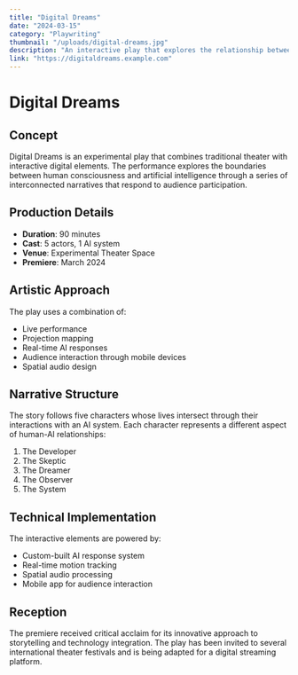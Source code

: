 ```yaml
---
title: "Digital Dreams"
date: "2024-03-15"
category: "Playwriting"
thumbnail: "/uploads/digital-dreams.jpg"
description: "An interactive play that explores the relationship between human consciousness and artificial intelligence through a series of interconnected narratives."
link: "https://digitaldreams.example.com"
---
```


# Digital Dreams

## Concept

Digital Dreams is an experimental play that combines traditional theater with interactive digital elements. The performance explores the boundaries between human consciousness and artificial intelligence through a series of interconnected narratives that respond to audience participation.

## Production Details

- **Duration**: 90 minutes
- **Cast**: 5 actors, 1 AI system
- **Venue**: Experimental Theater Space
- **Premiere**: March 2024

## Artistic Approach

The play uses a combination of:

- Live performance
- Projection mapping
- Real-time AI responses
- Audience interaction through mobile devices
- Spatial audio design

## Narrative Structure

The story follows five characters whose lives intersect through their interactions with an AI system. Each character represents a different aspect of human-AI relationships:

1. The Developer
2. The Skeptic
3. The Dreamer
4. The Observer
5. The System

## Technical Implementation

The interactive elements are powered by:

- Custom-built AI response system
- Real-time motion tracking
- Spatial audio processing
- Mobile app for audience interaction

## Reception

The premiere received critical acclaim for its innovative approach to storytelling and technology integration. The play has been invited to several international theater festivals and is being adapted for a digital streaming platform. 